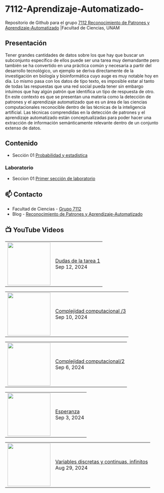 # 7112-Aprendizaje-Automatizado-
Repositorio de Github para el grupo   [7112 Reconocimiento de Patrones y Aprendizaje-Automatizado](https://www.fciencias.unam.mx/docencia/horarios/presentacion/347481) |Facultad de Ciencias, UNAM

## Presentación
Tener grandes cantidades de datos sobre los que hay que buscar un subconjunto específico de ellos puede ser una tarea muy demandantte pero también se ha convertido en una práctica común y necesaria a partir del desarrollo tecnológico, un ejemplo se deriva directamente de la investigación en biología y bioinformática cuyo auge es muy notable hoy en día. Lo mismo pasa con los datos de tipo texto, es imposible estar al tanto de todas las respuestas que una red social pueda tener sin embargo intuimos que hay algún patrón que identifica un tipo de respuesta de otro. En este contexto es que se presentan una materia como la detección de patrones y el aprendizaje automatizado que es un área de las ciencias computacionales reconocible dentro de las técnicas de la inteligencia artificial. Las técnicas comprendidas en la detección de patrones y el aprendizaje automatizado están conceptualizadas para poder hacer una extracción de información semánticamente relevante dentro de un conjunto extenso de datos.

## Contenido
- Sección 01  [Probabilidad y estadística](https://github.com/7122-Aprendizaje-Automatizado/7112-Aprendizaje-Automatizado-/tree/main/Secci%C3%B3n%2001%20Probabilidad%20y%20Estadistica)

### Laboratorio
- Seccion 01  [Primer sección de laboratorio](https://github.com/7122-Aprendizaje-Automatizado/7112-Aprendizaje-Automatizado-/tree/main/Secci%C3%B3n01-Laboratorio)


## 📫 Contacto
- Facultad de Ciencias - [Grupo 7112](https://www.fciencias.unam.mx/docencia/horarios/presentacion/347481)
- Blog - [Reconocimiento de Patrones y Aprendizaje-Automatizado](https://sites.google.com/view/patronesciencias/inicio)

##  📺 	YouTube Videos
<!-- BLOG-POST-LIST:START --><table><tr><td><a href="https://www.youtube.com/watch?v=xETomxaj-LU"><img width="140px" src="https://i.ytimg.com/vi/xETomxaj-LU/mqdefault.jpg"></a></td>
<td><a href="https://www.youtube.com/watch?v=xETomxaj-LU">Dudas de la tarea 1</a><br/>Sep 12, 2024</td></tr></table>
<table><tr><td><a href="https://www.youtube.com/watch?v=pq2IU4enJDU"><img width="140px" src="https://i.ytimg.com/vi/pq2IU4enJDU/mqdefault.jpg"></a></td>
<td><a href="https://www.youtube.com/watch?v=pq2IU4enJDU">Complejidad  computacional /3</a><br/>Sep 10, 2024</td></tr></table>
<table><tr><td><a href="https://www.youtube.com/watch?v=OECCcpk24vc"><img width="140px" src="https://i.ytimg.com/vi/OECCcpk24vc/mqdefault.jpg"></a></td>
<td><a href="https://www.youtube.com/watch?v=OECCcpk24vc">Complejidad computacional/2</a><br/>Sep 6, 2024</td></tr></table>
<table><tr><td><a href="https://www.youtube.com/watch?v=CMB_EuTbEOQ"><img width="140px" src="https://i.ytimg.com/vi/CMB_EuTbEOQ/mqdefault.jpg"></a></td>
<td><a href="https://www.youtube.com/watch?v=CMB_EuTbEOQ">Esperanza</a><br/>Sep 3, 2024</td></tr></table>
<table><tr><td><a href="https://www.youtube.com/watch?v=vp6BzpmE7GY"><img width="140px" src="https://i.ytimg.com/vi/vp6BzpmE7GY/mqdefault.jpg"></a></td>
<td><a href="https://www.youtube.com/watch?v=vp6BzpmE7GY">Variables discretas y continuas, infinitos</a><br/>Aug 29, 2024</td></tr></table>
<!-- BLOG-POST-LIST:END -->
